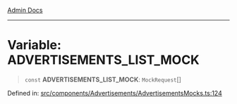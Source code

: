 [Admin Docs](/)

***

# Variable: ADVERTISEMENTS\_LIST\_MOCK

> `const` **ADVERTISEMENTS\_LIST\_MOCK**: `MockRequest`[]

Defined in: [src/components/Advertisements/AdvertisementsMocks.ts:124](https://github.com/PalisadoesFoundation/talawa-admin/blob/main/src/components/Advertisements/AdvertisementsMocks.ts#L124)
